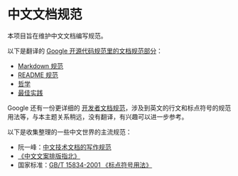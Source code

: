 # 中文文档规范

本项目旨在维护中文文档编写规范。

以下是翻译的 [Google 开源代码规范里的文档规范部分](https://github.com/google/styleguide/tree/gh-pages/docguide)：
* [Markdown 规范](markdown.md)
* [README 规范](READMEs.md)
* [哲学](philosophy.md)
* [最佳实践](best_practices.md)

Google 还有一份更详细的 [开发者文档规范](https://developers.google.com/style)，涉及到英文的行文和标点符号的规范用法等，与本主题关系稍远，没有翻译，有兴趣可以进一步参考。

以下是收集整理的一些中文世界的主流规范：

* 阮一峰：[中文技术文档的写作规范](https://github.com/ruanyf/document-style-guide)
* [《中文文案排版指北》](https://github.com/sparanoid/chinese-copywriting-guidelines/blob/master/README.zh-CN.md)
* 国家标准：[GB/T 15834-2001 《标点符号用法》](http://www.moe.gov.cn/ewebeditor/uploadfile/2015/01/13/20150113091548267.pdf)
